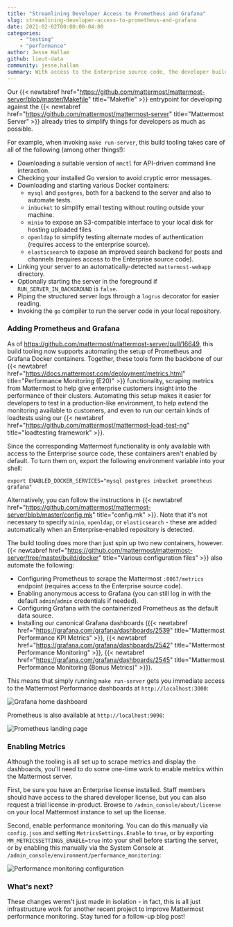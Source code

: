 ```yaml
---
title: "Streamlining Developer Access to Prometheus and Grafana"
slug: streamlining-developer-access-to-prometheus-and-grafana
date: 2021-02-02T00:00:00-04:00
categories:
    - "testing"
    - "performance"
author: Jesse Hallam
github: lieut-data
community: jesse.hallam
summary: With access to the Enterprise source code, the developer build tooling now automates the setup of Prometheus and Grafana for performance monitoring. Even the canonical Grafana dashboards are setup without any manual configuration required!
---
```


Our {{< newtabref href="https://github.com/mattermost/mattermost-server/blob/master/Makefile" title="Makefile" >}} entrypoint for developing against the {{< newtabref href="https://github.com/mattermost/mattermost-server" title="Mattermost Server" >}} already tries to simplify things for developers as much as possible.

For example, when invoking `make run-server`, this build tooling takes care of all of the following (among other things!):
* Downloading a suitable version of `mmctl` for API-driven command line interaction.
* Checking your installed Go version to avoid cryptic error messages.
* Downloading and starting various Docker containers:
    - `mysql` and `postgres`, both for a backend to the server and also to automate tests.
    - `inbucket` to simplify email testing without routing outside your machine.
    - `minio` to expose an S3-compatible interface to your local disk for hosting uploaded files
    - `openldap` to simplify testing alternate modes of authentication (requires access to the enterprise source).
    - `elasticsearch` to expose an improved search backend for posts and channels (requires access to the Enterprise source code).
* Linking your server to an automatically-detected `mattermost-webapp` directory.
* Optionally starting the server in the foreground if `RUN_SERVER_IN_BACKGROUND` is `false`.
* Piping the structured server logs through a `logrus` decorator for easier reading.
* Invoking the `go` compiler to run the server code in your local repository.

### Adding Prometheus and Grafana

As of https://github.com/mattermost/mattermost-server/pull/16649, this build tooling now supports automating the setup of Prometheus and Grafana Docker containers. Together, these tools form the backbone of our {{< newtabref href="https://docs.mattermost.com/deployment/metrics.html" title="Performance Monitoring (E20)" >}} functionality, scraping metrics from Mattermost to help give enterprise customers insight into the performance of their clusters. Automating this setup makes it easier for developers to test in a production-like environment, to help extend the monitoring available to customers, and even to run our certain kinds of loadtests using our {{< newtabref href="https://github.com/mattermost/mattermost-load-test-ng" title="loadtesting framework" >}}.

Since the corresponding Mattermost functionality is only available with access to the Enterprise source code, these containers aren't enabled by default. To turn them on, export the following environment variable into your shell:
```
export ENABLED_DOCKER_SERVICES="mysql postgres inbucket prometheus grafana"
```
Alternatively, you can follow the instructions in {{< newtabref href="https://github.com/mattermost/mattermost-server/blob/master/config.mk" title="config.mk" >}}. Note that it's not necessary to specify `minio`, `openldap`, or `elasticsearch` - these are added automatically when an Enterprise-enabled repository is detected.

The build tooling does more than just spin up two new containers, however. {{< newtabref href="https://github.com/mattermost/mattermost-server/tree/master/build/docker" title="Various configuration files" >}} also automate the following:

* Configuring Prometheus to scrape the Mattermost `:8067/metrics` endpoint (requires access to the Enterprise source code).
* Enabling anonymous access to Grafana (you can still log in with the default `admin`/`admin` credentials if needed).
* Configuring Grafana with the containerized Prometheus as the default data source.
* Installing our canonical Grafana dashboards ({{< newtabref href="https://grafana.com/grafana/dashboards/2539" title="Mattermost Performance KPI Metrics" >}}, {{< newtabref href="https://grafana.com/grafana/dashboards/2542" title="Mattermost Performance Monitoring" >}}, {{< newtabref href="https://grafana.com/grafana/dashboards/2545" title="Mattermost Performance Monitoring (Bonus Metrics)" >}}).

This means that simply running `make run-server` gets you immediate access to the Mattermost Performance dashboards at `http://localhost:3000`:

![Grafana home dashboard](/blog/2021-02-02-streamlining-developer-access-to-prometheus-and-grafana/grafana.png)

Prometheus is also available at `http://localhost:9090`:

![Prometheus landing page](/blog/2021-02-02-streamlining-developer-access-to-prometheus-and-grafana/prometheus.png)

### Enabling Metrics

Although the tooling is all set up to scrape metrics and display the dashboards, you'll need to do some one-time work to enable metrics within the Mattermost server.

First, be sure you have an Enterprise license installed. Staff members should have access to the shared developer license, but you can also request a trial license in-product. Browse to `/admin_console/about/license` on your local Mattermost instance to set up the license.

Second, enable performance monitoring. You can do this manually via `config.json` and setting `MetricsSettings.Enable` to `true`, or by exporting `MM_METRICSSETTINGS_ENABLE=true` into your shell before starting the server, or by enabling this manually via the System Console at `/admin_console/environment/performance_monitoring`:

![Performance monitoring configuration](/blog/2021-02-02-streamlining-developer-access-to-prometheus-and-grafana/performance-monitoring-config.png)

### What's next?

These changes weren't just made in isolation - in fact, this is all just infrastructure work for another recent project to improve Mattermost performance monitoring. Stay tuned for a follow-up blog post!
